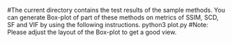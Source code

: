 #The current directory contains the test results of the sample methods. You can generate Box-plot of part of these methods on metrics of SSIM, SCD, SF and VIF by using the following instructions.
python3 plot.py
#Note: Please adjust the layout of the Box-plot to get a good view. 

